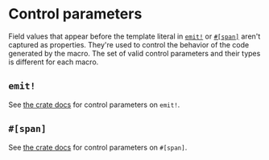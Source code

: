 # Control parameters

Field values that appear before the template literal in [`emit!`](https://docs.rs/emit/1.2.0/emit/macro.emit.html) or [`#[span]`](https://docs.rs/emit/1.2.0/emit/attr.span.html) aren't captured as properties. They're used to control the behavior of the code generated by the macro. The set of valid control parameters and their types is different for each macro.

## `emit!`

See [the crate docs](https://docs.rs/emit/1.2.0/emit/macro.emit.html#control-parameters) for control parameters on `emit!`.

## `#[span]`

See [the crate docs](https://docs.rs/emit/1.2.0/emit/attr.span.html#control-parameters) for control parameters on `#[span]`.
